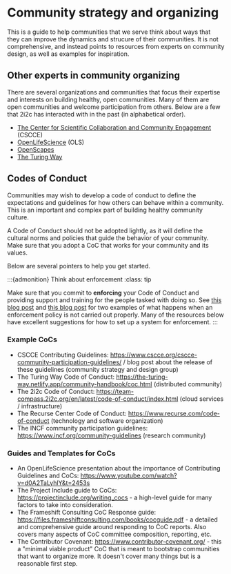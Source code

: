 # Community strategy and organizing

This is a guide to help communities that we serve think about ways that they can improve the dynamics and strucure of their communities.
It is not comprehensive, and instead points to resources from experts on community design, as well as examples for inspiration.

## Other experts in community organizing

There are several organizations and communities that focus their expertise and interests on building healthy, open communities.
Many of them are open communities and welcome participation from others.
Below are a few that 2i2c has interacted with in the past (in alphabetical order).

- [The Center for Scientific Collaboration and Community Engagement](https://www.cscce.org/) (CSCCE)
- [OpenLifeScience](http://openlifescience.org/) (OLS)
- [OpenScapes](https://www.openscapes.org/)
- [The Turing Way](https://the-turing-way.netlify.app/index.html)

## Codes of Conduct

Communities may wish to develop a code of conduct to define the expectations and guidelines for how others can behave within a community.
This is an important and complex part of building healthy community culture.

A Code of Conduct should not be adopted lightly, as it will define the cultural norms and policies that guide the behavior of your community.
Make sure that you adopt a CoC that works for your community and its values.

Below are several pointers to help you get started.

:::{admonition} Think about enforcement
:class: tip

Make sure that you commit to **enforcing** your Code of Conduct and providing support and training for the people tasked with doing so.
See [this blog post](https://vsoch.github.io/2022/code-of-conduct/) and [this blog post](https://www.fast.ai/2020/10/28/code-of-conduct/) for two examples of what happens when an enforcement policy is not carried out properly.
Many of the resources below have excellent suggestions for how to set up a system for enforcement.
:::

### Example CoCs

- CSCCE Contributing Guidelines: https://www.cscce.org/cscce-community-participation-guidelines/ / blog post about the release of these guidelines (community strategy and design group)
- The Turing Way Code of Conduct: https://the-turing-way.netlify.app/community-handbook/coc.html (distributed community)
- The 2i2c Code of Conduct: https://team-compass.2i2c.org/en/latest/code-of-conduct/index.html (cloud services / infrastructure)
- The Recurse Center Code of Conduct: https://www.recurse.com/code-of-conduct (technology and software organization)
- The INCF community participation guidelines: https://www.incf.org/community-guidelines (research community)

### Guides and Templates for CoCs

- An OpenLifeScience presentation about the importance of Contributing Guidelines and CoCs: https://www.youtube.com/watch?v=d0A2TaLyhlY&t=2453s
- The Project Include guide to CoCs: https://projectinclude.org/writing_cocs - a high-level guide for many factors to take into consideration.
- The Frameshift Consulting CoC Response guide: https://files.frameshiftconsulting.com/books/cocguide.pdf - a detailed and comprehensive guide around responding to CoC reports. Also covers many aspects of CoC committee composition, reporting, etc.
- The Contributor Covenant: https://www.contributor-covenant.org/ - this a "minimal viable product" CoC that is meant to bootstrap communities that want to organize more. It doesn't cover many things but is a reasonable first step.
